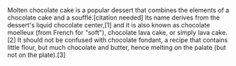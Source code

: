 Molten chocolate cake is a popular dessert that combines the elements of a chocolate cake and a soufflé.[citation needed] Its name derives from the dessert's liquid chocolate center,[1] and it is also known as chocolate moelleux (from French for "soft"), chocolate lava cake, or simply lava cake.[2] It should not be confused with chocolate fondant, a recipe that contains little flour, but much chocolate and butter, hence melting on the palate (but not on the plate).[3]